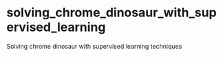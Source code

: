 # solving_chrome_dinosaur_with_supervised_learning
Solving chrome dinosaur with supervised learning techniques
